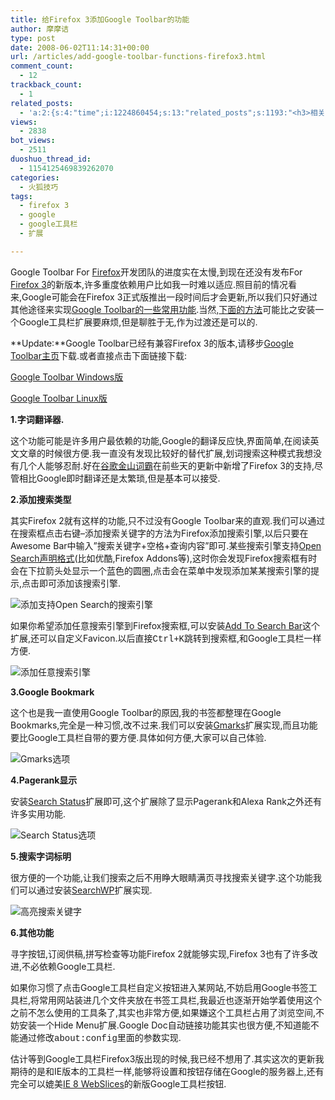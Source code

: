 ```yaml
---
title: 给Firefox 3添加Google Toolbar的功能
author: 摩摩诘
type: post
date: 2008-06-02T11:14:31+00:00
url: /articles/add-google-toolbar-functions-firefox3.html
comment_count:
  - 12
trackback_count:
  - 1
related_posts:
  - 'a:2:{s:4:"time";i:1224860454;s:13:"related_posts";s:1193:"<h3>相关日志</h3><ul class="related_post"><li><a href="http://www.digglife.cn/articles/firefox-addons-new-site.html" title="Firefox 3附加软件页面预览">Firefox 3附加软件页面预览</a></li><li><a href="http://www.digglife.cn/articles/firefox-addons-weekly-issue3.html" title="一周Firefox扩展推荐-第三辑">一周Firefox扩展推荐-第三辑</a></li><li><a href="http://www.digglife.cn/articles/firefox-addons-weekly-issue2.html" title="一周Firefox扩展推荐-第二辑">一周Firefox扩展推荐-第二辑</a></li><li><a href="http://www.digglife.cn/articles/firefox-addons-weekly-issue1.html" title="一周Firefox扩展推荐-第一辑">一周Firefox扩展推荐-第一辑</a></li><li><a href="http://www.digglife.cn/articles/social-web-firefox-yoono.html" title="社会化浏览器扩展Yoono">社会化浏览器扩展Yoono</a></li><li><a href="http://www.digglife.cn/articles/firefox3-themes-download-windows-mac.html" title="Windows XP,Vista和Mac版Firefox 3主题下载">Windows XP,Vista和Mac版Firefox 3主题下载</a></li><li><a href="http://www.digglife.cn/articles/firefox3-download-day.html" title="Go Go Go!Firefox 3!">Go Go Go!Firefox 3!</a></li></ul>";}'
views:
  - 2838
bot_views:
  - 2511
duoshuo_thread_id:
  - 1154125469839262070
categories:
  - 火狐技巧
tags:
  - firefox 3
  - google
  - google工具栏
  - 扩展

---
```

Google Toolbar For <a title="Firefox" href="https://www.digglife.net/articles/category/firefox" target="_blank">Firefox</a>开发团队的进度实在太慢,到现在还没有发布For <a title="Firefox 3" href="https://www.digglife.net/articles/tag/firefox-3" target="_blank">Firefox 3</a>的新版本,许多重度依赖用户比如我一时难以适应.照目前的情况看来,Google可能会在Firefox 3正式版推出一段时间后才会更新,所以我们只好通过其他途径来实现<a title="使用Google工具栏的十个理由" href="https://www.digglife.net/articles/10-reasons-for-using-google-toolbar.html" target="_blank">Google Toolbar的一些常用功能</a>.当然,<a title="给Firefox 3添加Google Toolbar的功能" href="https://www.digglife.net/articles/add-google-toolbar-functions-firefox3.html" target="_blank">下面的方法</a>可能比之安装一个Google工具栏扩展要麻烦,但是聊胜于无,作为过渡还是可以的.

**Update:**Google Toolbar已经有兼容Firefox 3的版本,请移步[Google Toolbar主页][1]下载.或者直接点击下面链接下载:

[Google Toolbar Windows版][2]

<a title="Google toolbar For Linux版" href="http://dl.google.com/firefox/google-toolbar-ff3-linux.xpi" target="_self">Google Toolbar Linux版</a>

<!--more-->

**1.字词翻译器.**

这个功能可能是许多用户最依赖的功能,Google的翻译反应快,界面简单,在阅读英文文章的时候很方便.我一直没有发现比较好的替代扩展,划词搜索这种模式我想没有几个人能够忍耐.好在<a title="谷歌金山词霸" href="http://g.iciba.com/" target="_blank">谷歌金山词霸</a>在前些天的更新中新增了Firefox 3的支持,尽管相比Google即时翻译还是太繁琐,但是基本可以接受.

**2.添加搜索类型**

其实Firefox 2就有这样的功能,只不过没有Google Toolbar来的直观.我们可以通过在搜索框点击右键&#8211;添加搜索关键字的方法为Firefox添加搜索引擎,以后只要在Awesome Bar中输入&#8221;搜索关键字+空格+查询内容&#8221;即可.某些搜索引擎支持<a title="Open Search声明格式" href="http://www.opensearch.org/Home" target="_blank">Open Search声明格式</a>(比如优酷,Firefox Addons等),这时你会发现Firefox搜索框有时会在下拉箭头处显示一个蓝色的圆圈,点击会在菜单中发现添加某某搜索引擎的提示,点击即可添加该搜索引擎.

![添加支持Open Search的搜索引擎][3]

如果你希望添加任意搜索引擎到Firefox搜索框,可以安装<a title="Add To Search Bar" href="https://addons.mozilla.org/en-US/firefox/addon/3682" target="_blank">Add To Search Bar</a>这个扩展,还可以自定义Favicon.以后直接<span style="font-family: Courier New;">Ctrl+K</span>跳转到搜索框,和Google工具栏一样方便.

![添加任意搜索引擎][4]

**3.Google Bookmark**

这个也是我一直使用Google Toolbar的原因,我的书签都整理在Google Bookmarks,完全是一种习惯,改不过来.我们可以安装<a title="Gmarks" href="https://addons.mozilla.org/en-US/firefox/addon/2888" target="_blank">Gmarks</a>扩展实现,而且功能要比Google工具栏自带的要方便.具体如何方便,大家可以自己体验.

![Gmarks选项][5]

**4.Pagerank显示**

安装<a title="Search Status" href="https://addons.mozilla.org/en-US/firefox/addon/321" target="_blank">Search Status</a>扩展即可,这个扩展除了显示Pagerank和Alexa Rank之外还有许多实用功能.

![Search Status选项][6]

**5.搜索字词标明**

很方便的一个功能,让我们搜索之后不用睁大眼睛满页寻找搜索关键字.这个功能我们可以通过安装<a href="https://addons.mozilla.org/en-US/firefox/addon/376" target="_blank">SearchWP</a>扩展实现.

![高亮搜索关键字][7]

**6.其他功能**

寻字按钮,订阅供稿,拼写检查等功能Firefox 2就能够实现,Firefox 3也有了许多改进,不必依赖Google工具栏.

如果你习惯了点击Google工具栏自定义按钮进入某网站,不妨启用Google书签工具栏,将常用网站装进几个文件夹放在书签工具栏,我最近也逐渐开始学着使用这个之前不怎么使用的工具条了,其实也非常方便,如果嫌这个工具栏占用了浏览空间,不妨安装一个Hide Menu扩展.Google Doc自动链接功能其实也很方便,不知道能不能通过修改<span style="font-family: Courier New;">about:config</span>里面的参数实现.

估计等到Google工具栏Firefox3版出现的时候,我已经不想用了.其实这次的更新我期待的是和IE版本的工具栏一样,能够将设置和按钮存储在Google的服务器上,还有完全可以媲美<a title="IE 8 Beta 1简体中文版下载和新功能介绍" href="https://www.digglife.net/articles/ie8-new-features-download.html" target="_blank">IE 8 WebSlices</a>的新版Google工具栏按钮.

 [1]: http://www.google.com/tools/firefox/toolbar/ "Google Toolbar主页"
 [2]: http://dl.google.com/firefox/google-toolbar-ff3-win.xpi "Google toolbar For Windows版"
 [3]: https://www.digglife.net/qiniu/2541/image/83de422513a378b774f61c096441b590.jpg
 [4]: https://www.digglife.net/qiniu/2541/image/1b3cd3ff16dc79c792b8f492cc2a0f57.jpg
 [5]: https://www.digglife.net/qiniu/2541/image/8aca7fbe168bd6ee873c21ab393b4cd1.jpg
 [6]: https://www.digglife.net/qiniu/2541/image/2baf9ad9201d767cece88a545624db87.jpg
 [7]: https://www.digglife.net/qiniu/2541/image/112887da90bd40a49ab4474cb7d64f22.jpg
